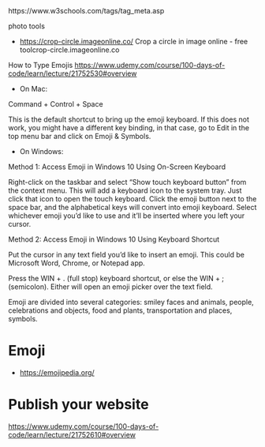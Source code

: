 <meta>
<head>
  <meta charset="UTF-8">
  <meta name="description" content="Free Web tutorials">
  <meta name="keywords" content="HTML, CSS, JavaScript">
  <meta name="author" content="John Doe">
  <!--Refresh document every 30 seconds:-->
  <meta http-equiv="refresh" content="30"> 
  <!-- Setting the viewport to make your website look good on all devices: -->
  <meta name="viewport" content="width=device-width, initial-scale=1.0">
</head>
https://www.w3schools.com/tags/tag_meta.asp

photo tools

- https://crop-circle.imageonline.co/
  Crop a circle in image online - free toolcrop-circle.imageonline.co

How to Type Emojis https://www.udemy.com/course/100-days-of-code/learn/lecture/21752530#overview

- On Mac:

Command + Control + Space

This is the default shortcut to bring up the emoji keyboard. If this does not work, you might have a different key binding, in that case, go to Edit in the top menu bar and click on Emoji & Symbols.

- On Windows:

Method 1: Access Emoji in Windows 10 Using On-Screen Keyboard

Right-click on the taskbar and select “Show touch keyboard button” from the context menu.
This will add a keyboard icon to the system tray. Just click that icon to open the touch keyboard.
Click the emoji button next to the space bar, and the alphabetical keys will convert into emoji keyboard.
Select whichever emoji you’d like to use and it’ll be inserted where you left your cursor.

Method 2: Access Emoji in Windows 10 Using Keyboard Shortcut

Put the cursor in any text field you’d like to insert an emoji. This could be Microsoft Word, Chrome, or Notepad app.

Press the WIN + . (full stop) keyboard shortcut, or else the WIN + ; (semicolon). Either will open an emoji picker over the text field.

Emoji are divided into several categories: smiley faces and animals, people, celebrations and objects, food and plants, transportation and places, symbols.

# Emoji
  - https://emojipedia.org/

# Publish your website
https://www.udemy.com/course/100-days-of-code/learn/lecture/21752610#overview

